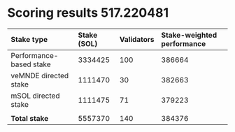 # Scoring results 517.220481

| Stake type              | Stake (SOL) | Validators | Stake-weighted performance |
|:------------------------|:------------|:-----------|:---------------------------|
| Performance-based stake | 3334425     | 100        | 386664                     |
| veMNDE directed stake   | 1111470     | 30         | 382663                     |
| mSOL directed stake     | 1111475     | 71         | 379223                     |
|                         |             |            |                            |
| **Total stake**         | 5557370     | 140        | 384376                     |
